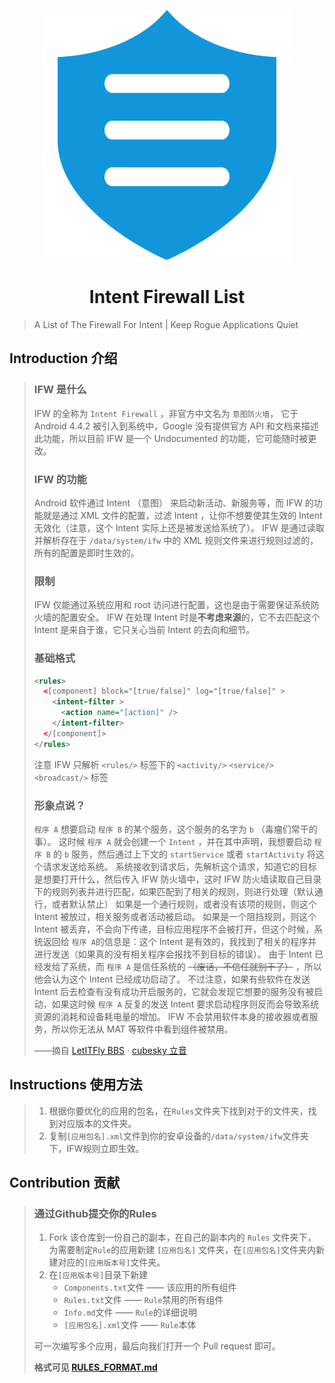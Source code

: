 <p align="center">
<img src="assets/firewalls-1529068049532.svg" alt="Intent Firewall List">
</p>
<h1 align="center">
Intent Firewall List
</h1>



> A List of The Firewall For Intent | Keep Rogue Applications Quiet



## Introduction 介绍

> ### IFW 是什么
>
> IFW 的全称为 `Intent Firewall` ，非官方中文名为 `意图防火墙`， 它于 Android 4.4.2 被引入到系统中，Google 没有提供官方 API 和文档来描述此功能，所以目前 IFW 是一个 Undocumented 的功能，它可能随时被更改。
>
> ### IFW 的功能
>
> Android 软件通过 Intent （意图） 来启动新活动、新服务等，而 IFW 的功能就是通过 XML 文件的配置，过滤 Intent ，让你不想要使其生效的 Intent 无效化（注意，这个 Intent 实际上还是被发送给系统了）。 
> IFW 是通过读取并解析存在于 `/data/system/ifw` 中的 XML 规则文件来进行规则过滤的，所有的配置是即时生效的。
>
> ### 限制
>
> IFW 仅能通过系统应用和 root 访问进行配置，这也是由于需要保证系统防火墙的配置安全。 
> IFW 在处理 Intent 时是**不考虑来源**的，它不去匹配这个 Intent 是来自于谁，它只关心当前 Intent 的去向和细节。
>
> ### 基础格式
>
> ```xml
> <rules>
>   <[component] block="[true/false]" log="[true/false]" >
>     <intent-filter >
>       <action name="[action]" />
>     </intent-filter>
>   </[component]>
> </rules>
> ```
>
> 注意 IFW 只解析 `<rules/>` 标签下的 `<activity/>` `<service/>` `<broadcast/>` 标签
>
> ### 形象点说？
>
> `程序 A` 想要启动 `程序 B` 的某个服务，这个服务的名字为 `b` （毒瘤们常干的事）。 
> 这时候 `程序 A` 就会创建一个 `Intent` ，并在其中声明，我想要启动 `程序 B` 的 `b` 服务，然后通过上下文的 `startService` 或者 `startActivity` 将这个请求发送给系统。 
> 系统接收到请求后，先解析这个请求，知道它的目标是想要打开什么，然后传入 IFW 防火墙中，这时 IFW 防火墙读取自己目录下的规则列表并进行匹配，如果匹配到了相关的规则，则进行处理（默认通行，或者默认禁止）
> 如果是一个通行规则，或者没有该项的规则，则这个 Intent 被放过，相关服务或者活动被启动。
> 如果是一个阻挡规则，则这个 Intent 被丢弃，不会向下传递，目标应用程序不会被打开，但这个时候，系统返回给 `程序 A`的信息是：这个 Intent 是有效的，我找到了相关的程序并进行发送（如果真的没有相关程序会报找不到目标的错误）。
> 由于 Intent 已经发给了系统，而 `程序 A` 是信任系统的 ~~（废话，不信任就别干了）~~ ，所以他会认为这个 Intent 已经成功启动了。
> 不过注意，如果有些软件在发送 Intent 后去检查有没有成功开启服务的，它就会发现它想要的服务没有被启动，如果这时候 `程序 A` 反复的发送 Intent 要求启动程序则反而会导致系统资源的消耗和设备耗电量的增加。 
> IFW 不会禁用软件本身的接收器或者服务，所以你无法从 MAT 等软件中看到组件被禁用。
>
> ——摘自 [LetITFly BBS](https://bbs.letitfly.me/d/395) · [cubesky 立音](https://bbs.letitfly.me/u/18)



## Instructions 使用方法

> 1. 根据你要优化的应用的包名，在`Rules`文件夹下找到对于的文件夹，找到对应版本的文件夹。
> 2. 复制`[应用包名].xml`文件到你的安卓设备的`/data/system/ifw`文件夹下，IFW规则立即生效。



## Contribution 贡献

> ### 通过Github提交你的Rules
>
> 1. Fork 该仓库到一份自己的副本，在自己的副本内的 `Rules` 文件夹下，为需要制定`Rule`的应用新建 `[应用包名]` 文件夹，在`[应用包名]`文件夹内新建对应的`[应用版本号]`文件夹。
> 2. 在`[应用版本号]`目录下新建
>    - `Components.txt`文件 —— 该应用的所有组件
>    - `Rules.txt`文件 —— `Rule`禁用的所有组件
>    -  `Info.md`文件 —— `Rule`的详细说明
>    - `[应用包名].xml`文件 —— `Rule`本体
>
> 可一次编写多个应用，最后向我们打开一个 Pull request 即可。
>
> **格式可见 [RULES_FORMAT.md](https://github.com/LaelLuo/Intent-Firewall-List/blob/master/RULES_FORMAT.md)**

